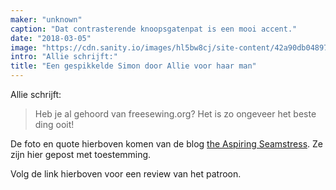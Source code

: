 ```yaml
---
maker: "unknown"
caption: "Dat contrasterende knoopsgatenpat is een mooi accent."
date: "2018-03-05"
image: "https://cdn.sanity.io/images/hl5bw8cj/site-content/42a90db048975ca7afdcebe7c2d19e9c9e524b5c-1080x1194.jpg"
intro: "Allie schrijft:"
title: "Een gespikkelde Simon door Allie voor haar man"
---
```



Allie schrijft:

> Heb je al gehoord van freesewing.org? Het is zo ongeveer het beste ding ooit!


De foto en quote hierboven komen van de blog [the Aspiring Seamstress](https://theaspiringseamstress.wordpress.com/2018/03/01/freesewing-org-simon/). Ze zijn hier gepost met toestemming.

Volg de link hierboven voor een review van het patroon.

